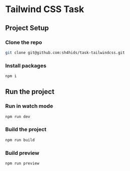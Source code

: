 # Tailwind CSS Task

## Project Setup

### Clone the repo

```sh
git clone git@github.com:sh4hids/task-tailwindcss.git
```

### Install packages

```sh
npm i
```

## Run the project

### Run in watch mode

```sh
npm run dev
```

### Build the project

```sh
npm run build
```

### Build preview

```sh
npm run preview
```
